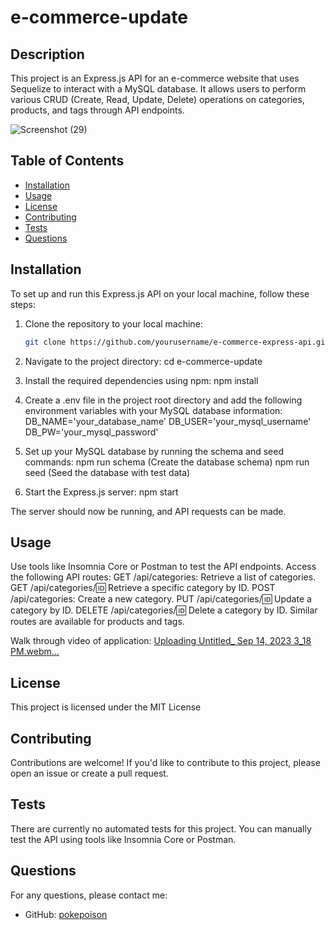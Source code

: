 # e-commerce-update


## Description
This project is an Express.js API for an e-commerce website that uses Sequelize to interact with a MySQL database. It allows users to perform various CRUD (Create, Read, Update, Delete) operations on categories, products, and tags through API endpoints.

![Screenshot (29)](https://github.com/Pokepoison/first-day-demo/assets/134848930/b848ceb4-7df4-4e3c-9155-85d48a67d727)


## Table of Contents
- [Installation](#installation)
- [Usage](#usage)
- [License](#license)
- [Contributing](#contributing)
- [Tests](#tests)
- [Questions](#questions)


## Installation
To set up and run this Express.js API on your local machine, follow these steps:

1. Clone the repository to your local machine:
   ```bash
   git clone https://github.com/yourusername/e-commerce-express-api.git

2. Navigate to the project directory: cd e-commerce-update

3. Install the required dependencies using npm: npm install

4. Create a .env file in the project root directory and add the following environment variables with your MySQL database information:
        DB_NAME='your_database_name'
        DB_USER='your_mysql_username'
        DB_PW='your_mysql_password'

5. Set up your MySQL database by running the schema and seed commands:
        npm run schema (Create the database schema)
        npm run seed   (Seed the database with test data)

6. Start the Express.js server:
        npm start

The server should now be running, and API requests can be made.


## Usage

Use tools like Insomnia Core or Postman to test the API endpoints.
Access the following API routes:
GET /api/categories: Retrieve a list of categories.
GET /api/categories/:id: Retrieve a specific category by ID.
POST /api/categories: Create a new category.
PUT /api/categories/:id: Update a category by ID.
DELETE /api/categories/:id: Delete a category by ID.
Similar routes are available for products and tags.

Walk through video of application: 
[Uploading Untitled_ Sep 14, 2023 3_18 PM.webm…]()


## License

This project is licensed under the MIT License


## Contributing

Contributions are welcome! If you'd like to contribute to this project, please open an issue or create a pull request.


## Tests

There are currently no automated tests for this project. You can manually test the API using tools like Insomnia Core or Postman.


## Questions
For any questions, please contact me:
- GitHub: [pokepoison](https://github.com/pokepoison)



 